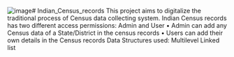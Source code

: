 ![image](https://github.com/VishakhaVan/Indian_Census_records/assets/130664733/05aa6cb2-e8f2-4c01-8965-034a667d61df)# Indian_Census_records
This project aims to digitalize the traditional process of Census data collecting system.
Indian Census records has two different access permissions: Admin and User
•	Admin can add any Census data of a State/District in the census records
•	Users can add their own details in the Census records
Data Structures used: Multilevel Linked list


